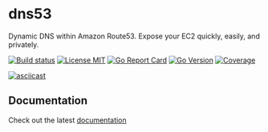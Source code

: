 # dns53

Dynamic DNS within Amazon Route53. Expose your EC2 quickly, easily, and privately.

[![Build status](https://img.shields.io/github/workflow/status/purpleclay/dns53/ci?style=flat-square&logo=go)](https://github.com/purpleclay/dns53/actions?workflow=ci)
[![License MIT](https://img.shields.io/badge/license-MIT-blue.svg?style=flat-square)](/LICENSE)
[![Go Report Card](https://goreportcard.com/badge/github.com/purpleclay/dns53?style=flat-square)](https://goreportcard.com/report/github.com/purpleclay/dns53)
[![Go Version](https://img.shields.io/github/go-mod/go-version/purpleclay/dns53.svg?style=flat-square)](go.mod)
[![Coverage](https://sonarcloud.io/api/project_badges/measure?project=purpleclay_dns53&metric=coverage)](https://sonarcloud.io/summary/new_code?id=purpleclay_dns53)

[![asciicast](https://asciinema.org/a/509096.svg)](https://asciinema.org/a/509096)

## Documentation

Check out the latest [documentation](https://purpleclay.github.io/dns53/)
